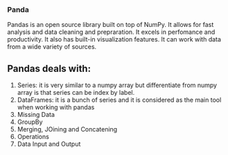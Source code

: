 ###  Panda
Pandas is an open source library built on top of NumPy. It allows for fast analysis and  data cleaning and prepraration. 
It excels in perfomance and productivity. It also has built-in visualization features.
It can work with data from a wide variety of sources. 

## Pandas deals with: 
1. Series: it is very similar to a numpy array but differentiate from numpy array is that series can be index by label.
2. DataFrames: it is a bunch of series and it is considered as the main tool when working with pandas
3. Missing Data
4. GroupBy
5. Merging, JOining and Concatening
6. Operations
7. Data Input and Output 
